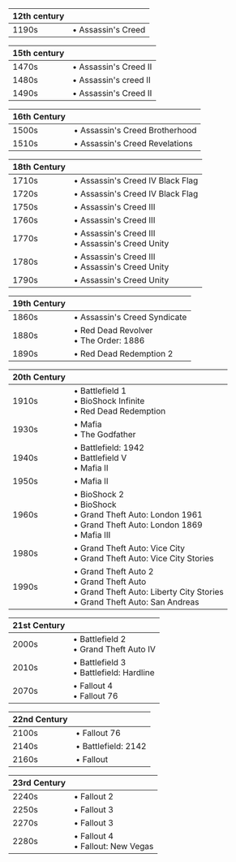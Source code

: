 |12th century||
|---|---|
1190s | • Assassin's Creed 

|15th century||
|---|---|
1470s | • Assassin's Creed II
1480s | • Assassin's creed II
1490s | • Assassin's Creed II

|16th Century||
|---|---|
1500s | • Assassin's Creed Brotherhood
1510s | • Assassin's Creed Revelations 

|18th Century||
|---|---|
1710s | • Assassin's Creed IV Black Flag 
1720s | • Assassin's Creed IV Black Flag
1750s | • Assassin's Creed III
1760s | • Assassin's Creed III 
1770s | • Assassin's Creed III<br/>• Assassin's Creed Unity 
1780s | • Assassin's Creed III<br/>• Assassin's Creed Unity 
1790s | • Assassin's Creed Unity 


|19th Century||
|---|---|
1860s | • Assassin's Creed Syndicate 
1880s | • Red Dead Revolver<br/>• The Order: 1886 
1890s | • Red Dead Redemption 2

|20th Century||
|---|---|
1910s | • Battlefield 1<br/>• BioShock Infinite<br/>• Red Dead Redemption 
1930s | • Mafia<br/>• The Godfather 
1940s | • Battlefield: 1942<br/>• Battlefield V<br/>• Mafia II
1950s | • Mafia II 
1960s | • BioShock 2<br/>• BioShock<br/>• Grand Theft Auto: London 1961<br/>• Grand Theft Auto: London 1869<br/>• Mafia III 
1980s | • Grand Theft Auto: Vice City<br/>• Grand Theft Auto: Vice City Stories 
1990s | • Grand Theft Auto 2<br/>• Grand Theft Auto<br/>• Grand Theft Auto: Liberty City Stories<br/>• Grand Theft Auto: San Andreas 

|21st Century||
|---|---|
2000s | • Battlefield 2<br/>• Grand Theft Auto IV 
2010s | • Battlefield 3<br/>• Battlefield: Hardline 
2070s | • Fallout 4<br/>• Fallout 76

|22nd Century||
|---|---|
2100s | • Fallout 76
2140s | • Battlefield: 2142 
2160s | • Fallout 

|23rd Century||
|---|---|
2240s | • Fallout 2
2250s | • Fallout 3 
2270s | • Fallout 3
2280s | • Fallout 4<br/>• Fallout: New Vegas

